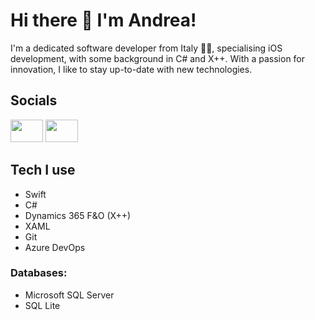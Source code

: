 # Hi there 👋 I'm Andrea!
I'm a dedicated software developer from Italy 🤌🏻, specialising iOS development, with some background in C# and X++.
With a passion for innovation, I like to stay up-to-date with new technologies.

## Socials
<div>
  <a href="https://www.linkedin.com/in/andreamoretti890" target="_blank" rel="noopener noreferrer"> <img height="36" width="52" src="https://cdn.simpleicons.org/linkedin" /></a>
  <a href="mailto:andrea.moretti890@gmail.com" target="_blank" rel="noopener noreferrer"> <img height="36" width=52" src="https://cdn.simpleicons.org/gmail" /></a>
</div>

## Tech I use

* Swift
* C#
* Dynamics 365 F&O (X++)
* XAML
* Git
* Azure DevOps

### Databases:

* Microsoft SQL Server
* SQL Lite
